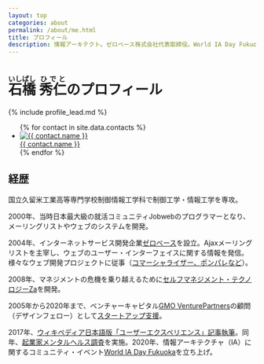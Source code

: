 ```yaml
---
layout: top
categories: about
permalink: /about/me.html
title: プロフィール
description: 情報アーキテクト。ゼロベース株式会社代表取締役。World IA Day Fukuokaローカル・オーガナイザー。モットーは「思想を実装する」。アートファン。福岡と東京で活動。
---
```


# <ruby><rb>石橋</rb><rt>いしばし</rt></ruby> <ruby><rb>秀仁</rb><rt>ひでと</rt></ruby>のプロフィール

{% include profile_lead.md %}

<ul class="contacts">
  {% for contact in site.data.contacts %}
    <li><a href="{{ contact.link }}"><img alt="{{ contact.name }}" src="{{ contact.thumbnail }}"><br>{{ contact.name }}</a></li>
  {% endfor %}
</ul>

## 経歴

国立久留米工業高等専門学校制御情報工学科で制御工学・情報工学を専攻。

2000年、当時日本最大級の就活コミュニティJobwebのプログラマーとなり、メーリングリストやウェブのシステムを開発。

2004年、インターネットサービス開発企業[ゼロベース](https://www.zerobase.jp/)を設立。Ajaxメーリングリストを主宰し、ウェブのユーザー・インターフェイスに関する情報を発信。様々なウェブ開発プロジェクトに従事（[コマーシャライザー、ポンパレなど](/about/works.html)）。

2008年、マネジメントの危機を乗り越えるために[セルフマネジメント・テクノロジーZa](https://www.zerobase.jp/za/)を開発。

2005年から2020年まで、ベンチャーキャピタル[GMO VenturePartners][gmo-vp]の顧問（デザインフェロー）として[スタートアップ支援][startup-consulting]。

2017年、[ウィキペディア日本語版「ユーザーエクスペリエンス」記事執筆](https://www.zerobase.jp/2017/09/20/wikipedia-user-experience.html)。同年、[起業家メンタルヘルス調査](https://www.zerobase.jp/2017/08/09/startup-mental-research-result.html)を実施。2020年、情報アーキテクチャ（IA）に関するコミュニティ・イベント[World IA Day Fukuoka](/activity/2020/02/22/world-ia-day-fukuoka-2020.html)を立ち上げ。

[startup-consulting]: /blog/2015/08/03/consulting-for-startups.html
[gmo-vp]: https://www.gmo-vp.com/
